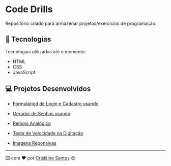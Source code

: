 # Code Drills

Repositório criado para armazenar projetos/exercícios de programação.

## 🚀 Tecnologias

Tecnologias utilizadas até o momento:

- HTML
- CSS
- JavaScript


## 💻 Projetos Desenvolvidos

- [Formuláriod de Login e Cadastro usando](./form-login-registration/)

- [Gerador de Senhas usando](./password-generator/)

- [Relógio Analógico](./analog-clock/)

- [Teste de Velocidade na Digitação](./typing-speed-test/)

- [Imagens Reponsivas](./responsive-images/)

---
⌨️ com ❤️ por [Crislâine Santos](https://gist.github.com/crislainesc) 😊

